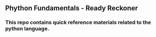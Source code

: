 ## Phython Fundamentals - Ready Reckoner

### This repo contains quick reference materials related to the python language.